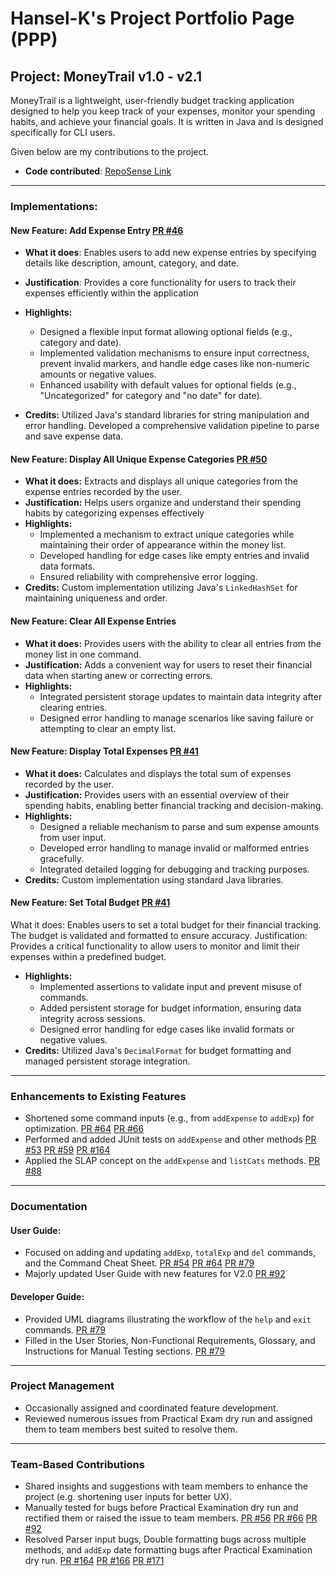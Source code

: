 # Hansel-K's Project Portfolio Page (PPP)

## Project: MoneyTrail v1.0 - v2.1

MoneyTrail is a lightweight, user-friendly budget tracking
application designed to help you keep track of your expenses,
monitor your spending habits, and achieve your financial goals.
It is written in Java and is designed specifically for CLI users.

Given below are my contributions to the project.

- **Code contributed**: [RepoSense Link](https://nus-cs2113-ay2425s2.github.io/tp-dashboard/?search=hansel-k&breakdown=true&sort=groupTitle%20dsc&sortWithin=title&since=2025-02-21&timeframe=commit&mergegroup=&groupSelect=groupByRepos&checkedFileTypes=test-code~other~functional-code~docs)

---
### Implementations:
#### New Feature: Add Expense Entry [PR #46](https://github.com/AY2425S2-CS2113-W12-4/tp/pull/46)
  
- **What it does**: Enables users to add new expense entries by specifying details like description, amount, category, and date.

- **Justification**: Provides a core functionality for users to track their expenses efficiently within the application
    
- **Highlights:**
  - Designed a flexible input format allowing optional fields (e.g., category and date).
  - Implemented validation mechanisms to ensure input correctness, prevent invalid markers, and handle edge cases like non-numeric amounts or negative values.
  - Enhanced usability with default values for optional fields (e.g., "Uncategorized" for category and "no date" for date).
      
- **Credits:** Utilized Java's standard libraries for string manipulation and error handling. Developed a comprehensive validation pipeline to parse and save expense data.

#### New Feature: Display All Unique Expense Categories [PR #50](https://github.com/AY2425S2-CS2113-W12-4/tp/pull/50)
- **What it does:** Extracts and displays all unique categories from the expense entries recorded by the user.
- **Justification:** Helps users organize and understand their spending habits by categorizing expenses effectively
- **Highlights:**
  - Implemented a mechanism to extract unique categories while maintaining their order of appearance within the money list.
  - Developed handling for edge cases like empty entries and invalid data formats.
  - Ensured reliability with comprehensive error logging.
- **Credits:** Custom implementation utilizing Java's `LinkedHashSet` for maintaining uniqueness and order.

#### New Feature: Clear All Expense Entries
- **What it does:** Provides users with the ability to clear all entries from the money list in one command.
- **Justification:** Adds a convenient way for users to reset their financial data when starting anew or correcting errors.
- **Highlights:**
  - Integrated persistent storage updates to maintain data integrity after clearing entries.
  - Designed error handling to manage scenarios like saving failure or attempting to clear an empty list.

#### New Feature: Display Total Expenses [PR #41](https://github.com/AY2425S2-CS2113-W12-4/tp/pull/41)
- **What it does:** Calculates and displays the total sum of expenses recorded by the user.
- **Justification:** Provides users with an essential overview of their spending habits, enabling better financial tracking and decision-making.
- **Highlights:**
  - Designed a reliable mechanism to parse and sum expense amounts from user input.
  - Developed error handling to manage invalid or malformed entries gracefully.
  - Integrated detailed logging for debugging and tracking purposes.
- **Credits:** Custom implementation using standard Java libraries.

#### New Feature: Set Total Budget [PR #41](https://github.com/AY2425S2-CS2113-W12-4/tp/pull/41)
What it does: Enables users to set a total budget for their financial tracking. The budget is validated and formatted to ensure accuracy.
Justification: Provides a critical functionality to allow users to monitor and limit their expenses within a predefined budget.
- **Highlights:**
  - Implemented assertions to validate input and prevent misuse of commands.
  - Added persistent storage for budget information, ensuring data integrity across sessions.
  - Designed error handling for edge cases like invalid formats or negative values.
- **Credits:** Utilized Java's `DecimalFormat` for budget formatting and managed persistent storage integration.

---

### Enhancements to Existing Features
- Shortened some command inputs (e.g., from `addExpense` to `addExp`) for optimization. [PR #64](https://github.com/AY2425S2-CS2113-W12-4/tp/pull/64) [PR #66](https://github.com/AY2425S2-CS2113-W12-4/tp/pull/66)
- Performed and added JUnit tests on `addExpense` and other methods [PR #53](https://github.com/AY2425S2-CS2113-W12-4/tp/pull/53) [PR #59](https://github.com/AY2425S2-CS2113-W12-4/tp/pull/59) [PR #164](https://github.com/AY2425S2-CS2113-W12-4/tp/pull/164)
- Applied the SLAP concept on the `addExpense` and `listCats` methods. [PR #88](https://github.com/AY2425S2-CS2113-W12-4/tp/pull/88)

---
### Documentation
#### User Guide:
- Focused on adding and updating `addExp`, `totalExp` and `del` commands, and the Command Cheat Sheet. [PR #54](https://github.com/AY2425S2-CS2113-W12-4/tp/pull/54) [PR #64](https://github.com/AY2425S2-CS2113-W12-4/tp/pull/64) [PR #79](https://github.com/AY2425S2-CS2113-W12-4/tp/pull/79) 
- Majorly updated User Guide with new features for V2.0 [PR #92](https://github.com/AY2425S2-CS2113-W12-4/tp/pull/92)

#### Developer Guide:
- Provided UML diagrams illustrating the workflow of the `help` and `exit` commands. [PR #79](https://github.com/AY2425S2-CS2113-W12-4/tp/pull/79)
- Filled in the User Stories, Non-Functional Requirements, Glossary, and Instructions for Manual Testing sections. [PR #79](https://github.com/AY2425S2-CS2113-W12-4/tp/pull/79)
---
### Project Management
- Occasionally assigned and coordinated feature development.
- Reviewed numerous issues from Practical Exam dry run and assigned them to team members best suited to resolve them.
---
### Team-Based Contributions
- Shared insights and suggestions with team members to enhance the project (e.g. shortening user inputs for better UX).
- Manually tested for bugs before Practical Examination dry run and rectified them or raised the issue to team members. [PR #56](https://github.com/AY2425S2-CS2113-W12-4/tp/pull/56) [PR #66](https://github.com/AY2425S2-CS2113-W12-4/tp/pull/66) [PR #92](https://github.com/AY2425S2-CS2113-W12-4/tp/pull/92)
- Resolved Parser input bugs, Double formatting bugs across multiple methods, and `addExp` date formatting bugs after Practical Examination dry run. [PR #164](https://github.com/AY2425S2-CS2113-W12-4/tp/pull/164) [PR #166](https://github.com/AY2425S2-CS2113-W12-4/tp/pull/166) [PR #171](https://github.com/AY2425S2-CS2113-W12-4/tp/pull/171)
